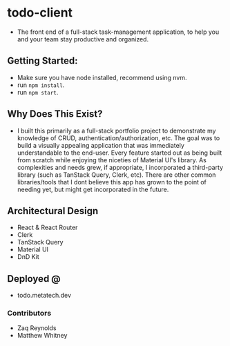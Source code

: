 # todo-client

- The front end of a full-stack task-management application, to help you and your team stay productive and organized.

## Getting Started:

- Make sure you have node installed, recommend using nvm.
- run `npm install`.
- run `npm start`.

## Why Does This Exist?

- I built this primarily as a full-stack portfolio project to demonstrate my knowledge of CRUD, authentication/authorization, etc. The goal was to build a visually appealing application that was immediately understandable to the end-user. Every feature started out as being built from scratch while enjoying the niceties of Material UI's library. As complexities and needs grew, if appropriate, I incorporated a third-party library (such as TanStack Query, Clerk, etc). There are other common libraries/tools that I dont believe this app has grown to the point of needing yet, but might get incorporated in the future.

## Architectural Design

- React & React Router
- Clerk
- TanStack Query
- Material UI
- DnD Kit

## Deployed @

- todo.metatech.dev

### Contributors

- Zaq Reynolds
- Matthew Whitney
